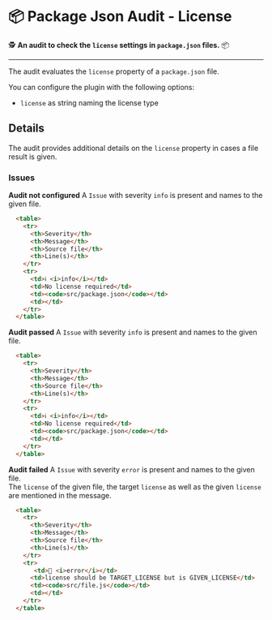 # 📦 Package Json Audit - License

🕵️ **An audit to check the `license` settings in `package.json` files.** 📦

---

The audit evaluates the `license` property of a `package.json` file.

You can configure the plugin with the following options:

- `license` as string naming the license type

## Details

The audit provides additional details on the `license` property in cases a file result is given.

### Issues

**Audit not configured**
A `Issue` with severity `info` is present and names to the given file.

```md
  <table>
    <tr>
      <th>Severity</th>
      <th>Message</th>
      <th>Source file</th>
      <th>Line(s)</th>
    </tr>
    <tr>
      <td>ℹ️ <i>info</i></td>
      <td>No license required</td>
      <td><code>src/package.json</code></td>
      <td></td>
    </tr>
  </table>
```

**Audit passed**
A `Issue` with severity `info` is present and names to the given file.

```md
  <table>
    <tr>
      <th>Severity</th>
      <th>Message</th>
      <th>Source file</th>
      <th>Line(s)</th>
    </tr>
    <tr>
      <td>ℹ️ <i>info</i></td>
      <td>No license required</td>
      <td><code>src/package.json</code></td>
      <td></td>
    </tr>
  </table>
```

**Audit failed**
A `Issue` with severity `error` is present and names to the given file.  
The `license` of the given file, the target `license` as well as the given `license` are mentioned in the message.

```md
  <table>
    <tr>
      <th>Severity</th>
      <th>Message</th>
      <th>Source file</th>
      <th>Line(s)</th>
    </tr>
    <tr>
       <td>🚨 <i>error</i></td>
      <td>license should be TARGET_LICENSE but is GIVEN_LICENSE</td>
      <td><code>src/file.js</code></td>
      <td></td>
    </tr>
  </table>
```
